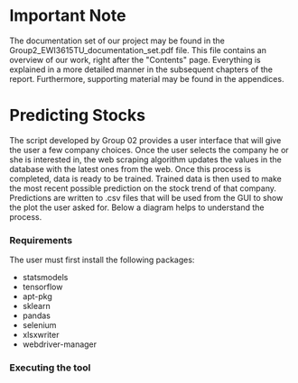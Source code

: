 # Important Note
The documentation set of our project may be found in the Group2_EWI3615TU_documentation_set.pdf file. This file contains an overview of our work, right after the "Contents" page. Everything is explained in a more detailed manner in the subsequent chapters of the report. Furthermore, supporting material may be found in the appendices. 

# Predicting Stocks

The script developed by Group 02 provides a user interface that will give the user a few company choices. 
Once the user selects the company he or she is interested in, the web scraping algorithm updates the values in the database with the latest ones from the web. 
Once this process is completed, data is ready to be trained. Trained data is then used to make the most recent possible prediction on the stock trend of that company. 
Predictions are written to .csv files that will be used from the GUI to show the plot the user asked for. Below a diagram helps to understand the process. 

### Requirements

The user must first install the following packages:

- statsmodels
- tensorflow
- apt-pkg
- sklearn
- pandas
- selenium
- xlsxwriter
- webdriver-manager

### Executing the tool



